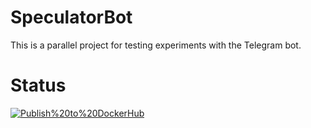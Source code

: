 # SpeculatorBot
This is a parallel project for testing experiments with the Telegram bot.


# Status

[![Publish%20to%20DockerHub](https://github.com/seralekseenko/SpeculatorBot/actions/workflows/release.yaml/badge.svg)](https://github.com/seralekseenko/SpeculatorBot/actions/workflows/release.yaml)


